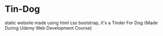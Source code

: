 # Tin-Dog
 static website made using html css bootstrap, it's a Tinder For Dog {Made During Udemy Web Development Course}
